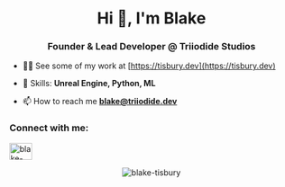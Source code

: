<h1 align="center">Hi 👋, I'm Blake</h1>
<h3 align="center">Founder & Lead Developer @ Triiodide Studios</h3>

- 👨‍💻 See some of my work at [https://tisbury.dev](https://tisbury.dev)

- 💬 Skills: **Unreal Engine, Python, ML**

- 📫 How to reach me **blake@triiodide.dev**

<h3 align="left">Connect with me:</h3>
<p align="left">
<a href="https://linkedin.com/in/blake-tisbury" target="blank"><img align="center" src="https://raw.githubusercontent.com/rahuldkjain/github-profile-readme-generator/master/src/images/icons/Social/linked-in-alt.svg" alt="blake-tisbury" height="30" width="40" /></a>
</p>

<p align="center"> <img src="https://github-readme-streak-stats.herokuapp.com/?user=blake-tisbury&theme=github-dark-blue" alt="blake-tisbury" />

